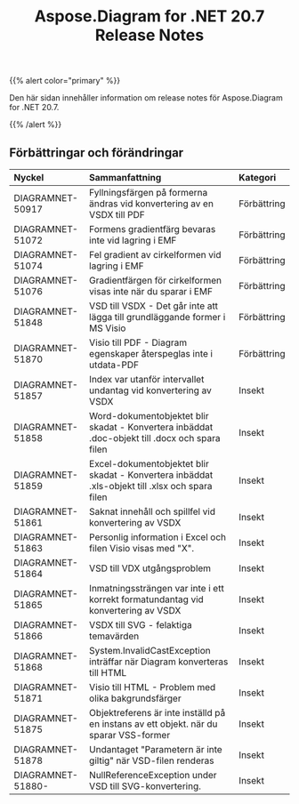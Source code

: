 ﻿---
title: Aspose.Diagram for .NET 20.7 Release Notes
type: docs
weight: 15
url: /sv/net/aspose-diagram-for-net-20-7-release-notes/
---
{{% alert color="primary" %}} 

Den här sidan innehåller information om release notes för Aspose.Diagram for .NET 20.7.

{{% /alert %}} 
## **Förbättringar och förändringar**

|**Nyckel**|**Sammanfattning**|**Kategori**|
|:- |:- |:- |
|DIAGRAMNET-50917|Fyllningsfärgen på formerna ändras vid konvertering av en VSDX till PDF|Förbättring|
|DIAGRAMNET-51072|Formens gradientfärg bevaras inte vid lagring i EMF|Förbättring|
|DIAGRAMNET-51074|Fel gradient av cirkelformen vid lagring i EMF|Förbättring|
|DIAGRAMNET-51076|Gradientfärgen för cirkelformen visas inte när du sparar i EMF|Förbättring|
|DIAGRAMNET-51848|VSD till VSDX - Det går inte att lägga till grundläggande former i MS Visio|Förbättring|
|DIAGRAMNET-51870|Visio till PDF - Diagram egenskaper återspeglas inte i utdata-PDF|Förbättring|
|DIAGRAMNET-51857|Index var utanför intervallet undantag vid konvertering av VSDX|Insekt|
|DIAGRAMNET-51858|Word-dokumentobjektet blir skadat - Konvertera inbäddat .doc-objekt till .docx och spara filen|Insekt|
|DIAGRAMNET-51859|Excel-dokumentobjektet blir skadat - Konvertera inbäddat .xls-objekt till .xlsx och spara filen|Insekt|
|DIAGRAMNET-51861|Saknat innehåll och spillfel vid konvertering av VSDX|Insekt|
|DIAGRAMNET-51863|Personlig information i Excel och filen Visio visas med "X".|Insekt|
|DIAGRAMNET-51864|VSD till VDX utgångsproblem|Insekt|
|DIAGRAMNET-51865|Inmatningssträngen var inte i ett korrekt formatundantag vid konvertering av VSDX|Insekt|
|DIAGRAMNET-51866|VSDX till SVG - felaktiga temavärden|Insekt|
|DIAGRAMNET-51868|System.InvalidCastException inträffar när Diagram konverteras till HTML|Insekt|
|DIAGRAMNET-51871|Visio till HTML - Problem med olika bakgrundsfärger|Insekt|
|DIAGRAMNET-51875|Objektreferens är inte inställd på en instans av ett objekt. när du sparar VSS-former|Insekt|
|DIAGRAMNET-51878|Undantaget "Parametern är inte giltig" när VSD-filen renderas|Insekt|
|DIAGRAMNET-51880-|NullReferenceException under VSD till SVG-konvertering.|Insekt|

